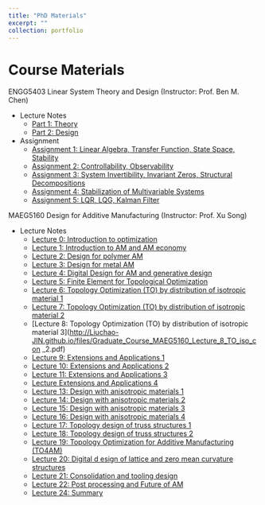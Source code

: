 ```yaml
---
title: "PhD Materials"
excerpt: ""
collection: portfolio
---
```


Course Materials
======
ENGG5403 Linear System Theory and Design (Instructor: Prof. Ben M. Chen)
* Lecture Notes
  * [Part 1: Theory](http://Liuchao-JIN.github.io/files/Graduate_Course_ENGG5403_LectureNotePart1.pdf)
  * [Part 2: Design](http://Liuchao-JIN.github.io/files/Graduate_Course_ENGG5403_LectureNotePart2.pdf)
* Assignment
  * [Assignment 1: Linear Algebra, Transfer Function, State Space, Stability](http://Liuchao-JIN.github.io/files/Graduate_Course_ENGG5403_Assignment__1.pdf)
  * [Assignment 2: Controllability, Observability](http://Liuchao-JIN.github.io/files/Graduate_Course_ENGG5403_Assignment__2.pdf)
  * [Assignment 3: System Invertibility, Invariant Zeros, Structural Decompositions](http://Liuchao-JIN.github.io/files/Graduate_Course_ENGG5403_Assignment__3.pdf)
  * [Assignment 4: Stabilization of Multivariable Systems](http://Liuchao-JIN.github.io/files/Graduate_Course_ENGG5403_Assignment__4.pdf)
  * [Assignment 5: LQR, LQG, Kalman Filter](http://Liuchao-JIN.github.io/files/Graduate_Course_ENGG5403_Assignment__5.pdf)

MAEG5160 Design for Additive Manufacturing (Instructor: Prof. Xu Song)
* Lecture Notes
  * [Lecture 0: Introduction to optimization](http://Liuchao-JIN.github.io/files/Graduate_Course_MAEG5160_Lecture_0_Intro_to_optimisation.pdf)
  * [Lecture 1: Introduction to AM and AM economy](http://Liuchao-JIN.github.io/files/Graduate_Course_MAEG5160_Lecture_1_Introduction_SX_2023.pdf)
  * [Lecture 2: Design for polymer AM](http://Liuchao-JIN.github.io/files/Graduate_Course_MAEG5160_Lecture_2_Design_for_polymer_AM.pdf)
  * [Lecture 3: Design for metal AM](http://Liuchao-JIN.github.io/files/Graduate_Course_MAEG5160_Lecture_3_Design_for_metal_AM.pdf)
  * [Lecture 4: Digital Design for AM and generative design](http://Liuchao-JIN.github.io/files/Graduate_Course_MAEG5160_Lecture_4_Digital_Design_for_AM.pdf)
  * [Lecture 5: Finite Element for Topological Optimization](http://Liuchao-JIN.github.io/files/Graduate_Course_MAEG5160_Lecture_5_Finite_Element_for_Topo.pdf)
  * [Lecture 6: Topology Optimization (TO) by distribution of isotropic material 1](http://Liuchao-JIN.github.io/files/Graduate_Course_MAEG5160_Lecture_6_TO_iso.pdf)
  * [Lecture 7: Topology Optimization (TO) by distribution of isotropic material 2](http://Liuchao-JIN.github.io/files/Graduate_Course_MAEG5160_Lecture_7_TO_iso_con.pdf)
  * [Lecture 8: Topology Optimization (TO) by distribution of isotropic material 3](http://Liuchao-JIN.github.io/files/Graduate_Course_MAEG5160_Lecture_8_TO_iso_con _2.pdf)
  * [Lecture 9: Extensions and Applications 1](http://Liuchao-JIN.github.io/files/Graduate_Course_MAEG5160_Lecture_9_applications.pdf)
  * [Lecture 10: Extensions and Applications 2](http://Liuchao-JIN.github.io/files/Graduate_Course_MAEG5160_Lecture_10_applications_con.pdf)
  * [Lecture 11: Extensions and Applications 3](http://Liuchao-JIN.github.io/files/Graduate_Course_MAEG5160_Lecture_11_app_con_2.pdf)
  * [Lecture Extensions and Applications 4](http://Liuchao-JIN.github.io/files/Graduate_Course_MAEG5160_Lecture_12_app_con_3.pdf)
  * [Lecture 13: Design with anisotropic materials 1](http://Liuchao-JIN.github.io/files/Graduate_Course_MAEG5160_Lecture_13_aniso.pdf)
  * [Lecture 14: Design with anisotropic materials 2](http://Liuchao-JIN.github.io/files/Graduate_Course_MAEG5160_Lecture_14_aniso_2.pdf)
  * [Lecture 15: Design with anisotropic materials 3](http://Liuchao-JIN.github.io/files/Graduate_Course_MAEG5160_Lecture_15_aniso_3.pdf)
  * [Lecture 16: Design with anisotropic materials 4](http://Liuchao-JIN.github.io/files/Graduate_Course_MAEG5160_Lecture_16_aniso_4.pdf)
  * [Lecture 17: Topology design of truss structures 1](http://Liuchao-JIN.github.io/files/Graduate_Course_MAEG5160_Lecture_17_truss.pdf)
  * [Lecture 18: Topology design of truss structures 2](http://Liuchao-JIN.github.io/files/Graduate_Course_MAEG5160_Lecture_18_truss_2.pdf)
  * [Lecture 19: Topology Optimization for Additive Manufacturing (TO4AM)](http://Liuchao-JIN.github.io/files/Graduate_Course_MAEG5160_Lecture_19_TO4AM.pdf)
  * [Lecture 20: Digital d esign of lattice and zero mean curvature structures](http://Liuchao-JIN.github.io/files/Graduate_Course_MAEG5160_Lecture_20_Lattice.pdf)
  * [Lecture 21: Consolidation and tooling design](http://Liuchao-JIN.github.io/files/Graduate_Course_MAEG5160_Lecture_21_Consolidation_and_tooling_design.pdf)
  * [Lecture 22: Post processing and Future of AM](http://Liuchao-JIN.github.io/files/Graduate_Course_MAEG5160_Lecture_22_Post-processing_Future_outlook.pdf)
  * [Lecture 24: Summary](http://Liuchao-JIN.github.io/files/Graduate_Course_MAEG5160_Lecture_24_Summary.pdf)
